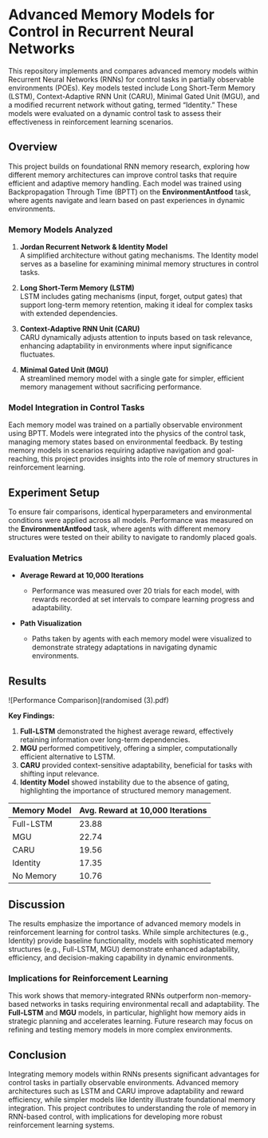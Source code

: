 # Advanced Memory Models for Control in Recurrent Neural Networks

This repository implements and compares advanced memory models within Recurrent Neural Networks (RNNs) for control tasks in partially observable environments (POEs). Key models tested include Long Short-Term Memory (LSTM), Context-Adaptive RNN Unit (CARU), Minimal Gated Unit (MGU), and a modified recurrent network without gating, termed “Identity.” These models were evaluated on a dynamic control task to assess their effectiveness in reinforcement learning scenarios.

## Overview

This project builds on foundational RNN memory research, exploring how different memory architectures can improve control tasks that require efficient and adaptive memory handling. Each model was trained using Backpropagation Through Time (BPTT) on the **EnvironmentAntfood** task, where agents navigate and learn based on past experiences in dynamic environments.

### Memory Models Analyzed

1. **Jordan Recurrent Network & Identity Model**  
   A simplified architecture without gating mechanisms. The Identity model serves as a baseline for examining minimal memory structures in control tasks.
   
2. **Long Short-Term Memory (LSTM)**  
   LSTM includes gating mechanisms (input, forget, output gates) that support long-term memory retention, making it ideal for complex tasks with extended dependencies.
   
3. **Context-Adaptive RNN Unit (CARU)**  
   CARU dynamically adjusts attention to inputs based on task relevance, enhancing adaptability in environments where input significance fluctuates.
   
4. **Minimal Gated Unit (MGU)**  
   A streamlined memory model with a single gate for simpler, efficient memory management without sacrificing performance.

### Model Integration in Control Tasks

Each memory model was trained on a partially observable environment using BPTT. Models were integrated into the physics of the control task, managing memory states based on environmental feedback. By testing memory models in scenarios requiring adaptive navigation and goal-reaching, this project provides insights into the role of memory structures in reinforcement learning.

## Experiment Setup

To ensure fair comparisons, identical hyperparameters and environmental conditions were applied across all models. Performance was measured on the **EnvironmentAntfood** task, where agents with different memory structures were tested on their ability to navigate to randomly placed goals.

### Evaluation Metrics

- **Average Reward at 10,000 Iterations**  
   - Performance was measured over 20 trials for each model, with rewards recorded at set intervals to compare learning progress and adaptability.

- **Path Visualization**  
   - Paths taken by agents with each memory model were visualized to demonstrate strategy adaptations in navigating dynamic environments.

## Results

![Performance Comparison](randomised (3).pdf)

**Key Findings:**

1. **Full-LSTM** demonstrated the highest average reward, effectively retaining information over long-term dependencies.
2. **MGU** performed competitively, offering a simpler, computationally efficient alternative to LSTM.
3. **CARU** provided context-sensitive adaptability, beneficial for tasks with shifting input relevance.
4. **Identity Model** showed instability due to the absence of gating, highlighting the importance of structured memory management.

| Memory Model    | Avg. Reward at 10,000 Iterations |
|-----------------|----------------------------------|
| Full-LSTM       | 23.88                            |
| MGU             | 22.74                            |
| CARU            | 19.56                            |
| Identity        | 17.35                            |
| No Memory       | 10.76                            |

## Discussion

The results emphasize the importance of advanced memory models in reinforcement learning for control tasks. While simple architectures (e.g., Identity) provide baseline functionality, models with sophisticated memory structures (e.g., Full-LSTM, MGU) demonstrate enhanced adaptability, efficiency, and decision-making capability in dynamic environments.

### Implications for Reinforcement Learning

This work shows that memory-integrated RNNs outperform non-memory-based networks in tasks requiring environmental recall and adaptability. The **Full-LSTM** and **MGU** models, in particular, highlight how memory aids in strategic planning and accelerates learning. Future research may focus on refining and testing memory models in more complex environments.

## Conclusion

Integrating memory models within RNNs presents significant advantages for control tasks in partially observable environments. Advanced memory architectures such as LSTM and CARU improve adaptability and reward efficiency, while simpler models like Identity illustrate foundational memory integration. This project contributes to understanding the role of memory in RNN-based control, with implications for developing more robust reinforcement learning systems.

